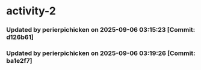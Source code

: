 # activity-2
### Updated by perierpichicken on 2025-09-06 03:15:23 [Commit: d126b61]
### Updated by perierpichicken on 2025-09-06 03:19:26 [Commit: ba1e2f7]
